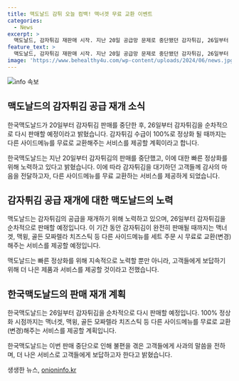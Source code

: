 ```yaml
---
title: 맥도날드 감튀 오늘 컴백! 맥너겟 무료 교환 이벤트
categories:
  - News
excerpt: >
  맥도날드, 감자튀김 재판매 시작. 지난 20일 공급망 문제로 중단됐던 감자튀김, 26일부터 순차적으로 다시 판매 시작. 수급 100% 시점까지 맥너겟, 맥윙, 치즈스틱 등 사이드메뉴 무료 교환 서비스 제공. 관계자 빠른 정상화를 위해 계속 노력, 더 나은 제품과 서비스 보답할 것 공지.
feature_text: >
  맥도날드, 감자튀김 재판매 시작. 지난 20일 공급망 문제로 중단됐던 감자튀김, 26일부터 순차적으로 다시 판매 시작. 수급 100% 시점까지 맥너겟, 맥윙, 치즈스틱 등 사이드메뉴 무료 교환 서비스 제공. 관계자 빠른 정상화를 위해 계속 노력, 더 나은 제품과 서비스 보답할 것 공지.
image: 'https://www.behealthy4u.com/wp-content/uploads/2024/06/news.jpg'
---
```


<p><img src="https://www.behealthy4u.com/wp-content/uploads/2024/06/news.jpg" alt="info 속보" /></p>

<h2 data-ke-size="size26">맥도날드의 감자튀김 공급 재개 소식</h2>

<p>한국맥도날드가 20일부터 감자튀김 판매를 중단한 후, 26일부터 감자튀김을 순차적으로 다시 판매할 예정이라고 밝혔습니다. 감자튀김 수급이 100%로 정상화 될 때까지는 다른 사이드메뉴를 무료로 교환해주는 서비스를 제공할 계획이라고 합니다.</p>

<p data-ke-size="size16">한국맥도날드는 지난 20일부터 감자튀김의 판매를 중단했고, 이에 대한 빠른 정상화를 위해 노력하고 있다고 밝혔습니다. 이에 따라 감자튀김을 대기하던 고객들께 감사의 마음을 전달하고자, 다른 사이드메뉴를 무료 교환하는 서비스를 제공하게 되었습니다.</p>

<h2 data-ke-size="size26">감자튀김 공급 재개에 대한 맥도날드의 노력</h2>

<p>맥도날드는 감자튀김의 공급을 재개하기 위해 노력하고 있으며, 26일부터 감자튀김을 순차적으로 판매할 예정입니다. 이 기간 동안 감자튀김이 완전히 판매될 때까지는 맥너겟, 맥윙, 골든 모짜렐라 치즈스틱 등 다른 사이드메뉴를 세트 주문 시 무료로 교환(변경)해주는 서비스를 제공할 예정입니다.</p>

<p data-ke-size="size16">맥도날드는 빠른 정상화를 위해 지속적으로 노력할 뿐만 아니라, 고객들에게 보답하기 위해 더 나은 제품과 서비스를 제공할 것이라고 전했습니다.</p>

<h2 data-ke-size="size26">한국맥도날드의 판매 재개 계획</h2>

<p>한국맥도날드는 26일부터 감자튀김을 순차적으로 다시 판매할 예정입니다. 100% 정상화 시점까지는 맥너겟, 맥윙, 골든 모짜렐라 치즈스틱 등 다른 사이드메뉴를 무료로 교환(변경)해주는 서비스를 제공할 계획입니다.</p>

<p data-ke-size="size16">한국맥도날드는 이번 판매 중단으로 인해 불편을 겪은 고객들에게 사과의 말씀을 전하며, 더 나은 서비스로 고객들에게 보답하고자 한다고 밝혔습니다.</p>
생생한 뉴스, <a href="https://onioninfo.kr" rel="dofollow">onioninfo.kr</a>


